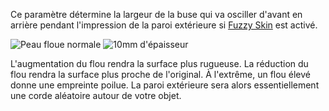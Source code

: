 Ce paramètre détermine la largeur de la buse qui va osciller d'avant en arrière pendant l'impression de la paroi extérieure si [Fuzzy Skin](magic_fuzzy_skin_enabled.md) est activé.

![Peau floue normale](../../../articles/images/magic_fuzzy_skin_photo.jpg)
![10mm d'épaisseur](../../../articles/images/magic_fuzzy_skin_thickness.jpg)

L'augmentation du flou rendra la surface plus rugueuse. La réduction du flou rendra la surface plus proche de l'original. À l'extrême, un flou élevé donne une empreinte poilue. La paroi extérieure sera alors essentiellement une corde aléatoire autour de votre objet.
